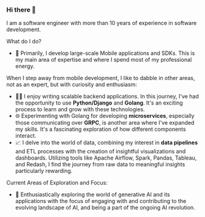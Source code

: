 ### Hi there 👋

I am a software engineer with more than 10 years of experience in software development.

What do I do?

- 📱 Primarily, I develop large-scale Mobile applications and SDKs. This is my main area of expertise and where I spend most of my professional energy.

When I step away from mobile development, I like to dabble in other areas, not as an expert, but with curiosity and enthusiasm:

- 👨‍💻 I enjoy writing scalable backend applications. In this journey, I've had the opportunity to use **Python/Django** and **Golang**. It's an exciting process to learn and grow with these technologies.
- 🌐 Experimenting with Golang for developing **microservices**, especially those communicating over **GRPC**, is another area where I've expanded my skills. It's a fascinating exploration of how different components interact.
- 📈 I delve into the world of data, combining my interest in **data pipelines** and ETL processes with the creation of insightful visualizations and dashboards. Utilizing tools like Apache Airflow, Spark, Pandas, Tableau, and Redash, I find the journey from raw data to meaningful insights particularly rewarding.

Current Areas of Exploration and Focus:
- 🤖 Enthusiastically exploring the world of generative AI and its applications with the focus of engaging with and contributing to the evolving landscape of AI, and being a part of the ongoing AI revolution.
